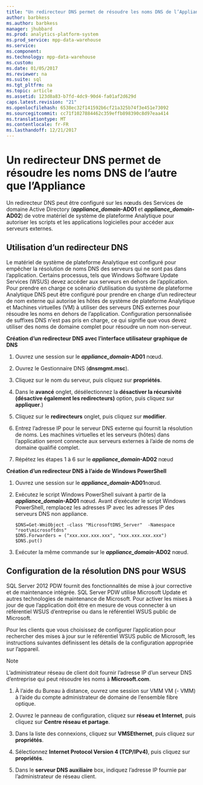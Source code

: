 ```yaml
---
title: "Un redirecteur DNS permet de résoudre les noms DNS de l’Appliance Non (APS)"
author: barbkess
ms.author: barbkess
manager: jhubbard
ms.prod: analytics-platform-system
ms.prod_service: mpp-data-warehouse
ms.service: 
ms.component: 
ms.technology: mpp-data-warehouse
ms.custom: 
ms.date: 01/05/2017
ms.reviewer: na
ms.suite: sql
ms.tgt_pltfrm: na
ms.topic: article
ms.assetid: 123d8a83-b7fd-4dc9-90d4-fa01af2d629d
caps.latest.revision: "21"
ms.openlocfilehash: 6538ec32f141592b6cf21a325b74f3e451e73092
ms.sourcegitcommit: cc71f1027884462c359effb898390c8d97eaa414
ms.translationtype: MT
ms.contentlocale: fr-FR
ms.lasthandoff: 12/21/2017
---
```

# <a name="use-a-dns-forwarder-to-resolve-non-appliance-dns-names"></a>Un redirecteur DNS permet de résoudre les noms DNS de l’autre que l’Appliance
Un redirecteur DNS peut être configuré sur les nœuds des Services de domaine Active Directory (***appliance_domain*-AD01** et  ***appliance_domain*-AD02**) de votre matériel de système de plateforme Analytique pour autoriser les scripts et les applications logicielles pour accéder aux serveurs externes.  
  
## <a name="ResolveDNS"></a>Utilisation d’un redirecteur DNS  
Le matériel de système de plateforme Analytique est configuré pour empêcher la résolution de noms DNS des serveurs qui ne sont pas dans l’application. Certains processus, tels que Windows Software Update Services (WSUS) devez accéder aux serveurs en dehors de l’application. Pour prendre en charge ce scénario d’utilisation du système de plateforme Analytique DNS peut être configuré pour prendre en charge d’un redirecteur de nom externe qui autorise les hôtes de système de plateforme Analytique et Machines virtuelles (VM) à utiliser des serveurs DNS externes pour résoudre les noms en dehors de l’application. Configuration personnalisée de suffixes DNS n'est pas pris en charge, ce qui signifie que vous devez utiliser des noms de domaine complet pour résoudre un nom non-serveur.  
  
**Création d’un redirecteur DNS avec l’interface utilisateur graphique de DNS**  
  
1.  Ouvrez une session sur le  ***appliance_domain*-AD01** nœud.  
  
2.  Ouvrez le Gestionnaire DNS (**dnsmgmt.msc**).  
  
3.  Cliquez sur le nom du serveur, puis cliquez sur **propriétés**.  
  
4.  Dans le **avancé** onglet, désélectionnez la **désactiver la récursivité (désactive également les redirecteurs)** option, puis cliquez sur **appliquer**.)  
  
5.  Cliquez sur le **redirecteurs** onglet, puis cliquez sur **modifier**.  
  
6.  Entrez l’adresse IP pour le serveur DNS externe qui fournit la résolution de noms. Les machines virtuelles et les serveurs (hôtes) dans l’application seront connecte aux serveurs externes à l’aide de noms de domaine qualifié complet.  
  
7.  Répétez les étapes 1 à 6 sur le  ***appliance_domain*-AD02** nœud  
  
**Création d’un redirecteur DNS à l’aide de Windows PowerShell**  
  
1.  Ouvrez une session sur le  ***appliance_domain*-AD01**nœud.  
  
2.  Exécutez le script Windows PowerShell suivant à partir de la  ***appliance_domain*-AD01** nœud. Avant d’exécuter le script Windows PowerShell, remplacez les adresses IP avec les adresses IP des serveurs DNS non appliance.  
  
    ```  
    $DNS=Get-WmiObject -class "MicrosoftDNS_Server"  -Namespace "root\microsoftdns"  
    $DNS.Forwarders = ("xxx.xxx.xxx.xxx", "xxx.xxx.xxx.xxx")  
    $DNS.put()  
    ```  
  
3.  Exécuter la même commande sur le  ***appliance_domain*-AD02** nœud.  
  
## <a name="configuring-dns-resolution-for-wsus"></a>Configuration de la résolution DNS pour WSUS  
SQL Server 2012 PDW fournit des fonctionnalités de mise à jour corrective et de maintenance intégrée. SQL Server PDW utilise Microsoft Update et autres technologies de maintenance de Microsoft. Pour activer les mises à jour de que l’application doit être en mesure de vous connecter à un référentiel WSUS d’entreprise ou dans le référentiel WSUS public de Microsoft.  
  
Pour les clients que vous choisissez de configurer l’application pour rechercher des mises à jour sur le référentiel WSUS public de Microsoft, les instructions suivantes définissent les détails de la configuration appropriée sur l’appareil.  
  
> [!NOTE]  
> L’administrateur réseau de client doit fournir l’adresse IP d’un serveur DNS d’entreprise qui peut résoudre les noms à **Microsoft.com**.  
  
1.  À l’aide du Bureau à distance, ouvrez une session sur VMM VM (<fabric domain>- VMM) à l’aide du compte administrateur de domaine de l’ensemble fibre optique.  
  
2.  Ouvrez le panneau de configuration, cliquez sur **réseau et Internet**, puis cliquez sur **Centre réseau et partage**.  
  
3.  Dans la liste des connexions, cliquez sur **VMSEthernet**, puis cliquez sur **propriétés**.  
  
4.  Sélectionnez **Internet Protocol Version 4 (TCP/IPv4)**, puis cliquez sur **propriétés**.  
  
5.  Dans le **serveur DNS auxiliaire** box, indiquez l’adresse IP fournie par l’administrateur de réseau client.  
  
<!-- MISSING LINKS ## See Also  
[Common Metadata Query Examples &#40;SQL Server PDW&#41;](../sqlpdw/common-metadata-query-examples-sql-server-pdw.md)  -->  
  
